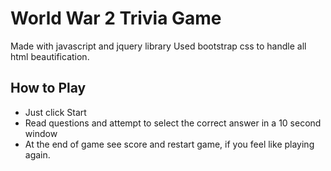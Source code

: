 # World War 2 Trivia Game

Made with javascript and jquery library
Used bootstrap css to handle all html beautification.


## How to Play

* Just click Start
* Read questions and attempt to select the correct answer in a 10 second window
* At the end of game see score and restart game, if you feel like playing again.

